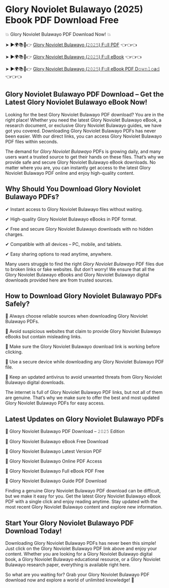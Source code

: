 # Glory Noviolet Bulawayo (2025) Ebook PDF Download Free

💥 Glory Noviolet Bulawayo PDF Download Now! 💥

➤ ►🌍📚📱👉 [Glory Noviolet Bulawayo (𝟸𝟶𝟸𝟻) F𝚞ll PDF](https://getpdf.xyz/glory-noviolet-bulawayo) 👈👈👈


➤ ►🌍📚📱👉 [Glory Noviolet Bulawayo (𝟸𝟶𝟸𝟻) F𝚞ll eBook](https://getpdf.xyz/glory-noviolet-bulawayo) 👈👈👈


➤ ►🌍📚📱👉 [Glory Noviolet Bulawayo (𝟸𝟶𝟸𝟻) F𝚞ll eBook PDF D𝚘𝚠𝚗𝚕𝚘a𝚍](https://getpdf.xyz/glory-noviolet-bulawayo) 👈👈👈


## Glory Noviolet Bulawayo PDF Download – Get the Latest Glory Noviolet Bulawayo eBook Now!

Looking for the best Glory Noviolet Bulawayo PDF download? You are in the right place! Whether you need the latest Glory Noviolet Bulawayo eBook, a research document, or exclusive Glory Noviolet Bulawayo guides, we have got you covered. Downloading Glory Noviolet Bulawayo PDFs has never been easier. With our direct links, you can access Glory Noviolet Bulawayo PDF files within seconds.

The demand for *Glory Noviolet Bulawayo* PDFs is growing daily, and many users want a trusted source to get their hands on these files. That’s why we provide safe and secure Glory Noviolet Bulawayo eBook downloads. No matter where you are, you can instantly get access to the latest Glory Noviolet Bulawayo PDF online and enjoy high-quality content.

## Why Should You Download Glory Noviolet Bulawayo PDFs?

✔ Instant access to Glory Noviolet Bulawayo files without waiting.

✔ High-quality Glory Noviolet Bulawayo eBooks in PDF format.

✔ Free and secure Glory Noviolet Bulawayo downloads with no hidden charges.

✔ Compatible with all devices – PC, mobile, and tablets.

✔ Easy sharing options to read anytime, anywhere.

Many users struggle to find the right *Glory Noviolet Bulawayo* PDF files due to broken links or fake websites. But don’t worry! We ensure that all the Glory Noviolet Bulawayo eBooks and Glory Noviolet Bulawayo digital downloads provided here are from trusted sources.

## How to Download Glory Noviolet Bulawayo PDFs Safely?

📌 Always choose reliable sources when downloading Glory Noviolet Bulawayo PDFs.

📌 Avoid suspicious websites that claim to provide Glory Noviolet Bulawayo eBooks but contain misleading links.

📌 Make sure the Glory Noviolet Bulawayo download link is working before clicking.

📌 Use a secure device while downloading any Glory Noviolet Bulawayo PDF file.

📌 Keep an updated antivirus to avoid unwanted threats from Glory Noviolet Bulawayo digital downloads.

The internet is full of Glory Noviolet Bulawayo PDF links, but not all of them are genuine. That’s why we make sure to offer the best and most updated Glory Noviolet Bulawayo PDFs for easy access.

## Latest Updates on Glory Noviolet Bulawayo PDFs

🔹 Glory Noviolet Bulawayo PDF Download – 𝟸𝟶𝟸𝟻 Edition

🔹 Glory Noviolet Bulawayo eBook Free Download

🔹 Glory Noviolet Bulawayo Latest Version PDF

🔹 Glory Noviolet Bulawayo Online PDF Access

🔹 Glory Noviolet Bulawayo Full eBook PDF Free

🔹 Glory Noviolet Bulawayo Guide PDF Download

Finding a genuine Glory Noviolet Bulawayo PDF download can be difficult, but we make it easy for you. Get the latest Glory Noviolet Bulawayo eBook PDF with a single click and enjoy reading anytime. Stay updated with the most recent Glory Noviolet Bulawayo content and explore new information.

## Start Your Glory Noviolet Bulawayo PDF Download Today!

Downloading Glory Noviolet Bulawayo PDFs has never been this simple! Just click on the Glory Noviolet Bulawayo PDF link above and enjoy your content. Whether you are looking for a Glory Noviolet Bulawayo digital book, a Glory Noviolet Bulawayo educational resource, or a Glory Noviolet Bulawayo research paper, everything is available right here.

So what are you waiting for? Grab your Glory Noviolet Bulawayo PDF download now and explore a world of unlimited knowledge! 🚀